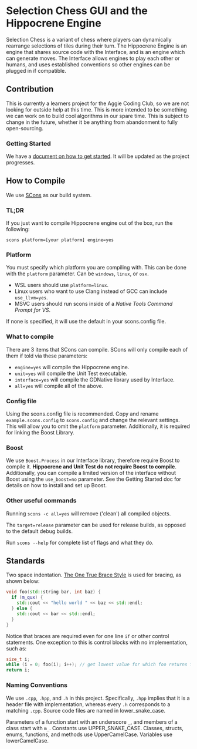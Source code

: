 # Selection Chess GUI and the Hippocrene Engine

Selection Chess is a variant of chess where players can dynamically rearrange selections of tiles during their turn. The Hippocrene Engine is an engine that shares source code with the Interface, and is an engine which can generate moves. The Interface allows engines to play each other or humans, and uses established conventions so other engines can be plugged in if compatible.

## Contribution

This is currently a learners project for the Aggie Coding Club, so we are not looking for outside help at this time. This is more intended to be something we can work on to build cool algorithms in our spare time. This is subject to change in the future, whether it be anything from abandonment to fully open-sourcing.

### Getting Started

We have a [document on how to get started](
https://docs.google.com/document/d/1t32vdaahksmd2ImCNaXNv0qEbKwnHjy0MOYP9bsr5Sg/edit?usp=sharing). It will be updated as the project progresses.

## How to Compile

We use [SCons](https://www.scons.org/) as our build system.

### TL;DR

If you just want to compile Hippocrene engine out of the box, run the following:

```scons platform=[your platform] engine=yes```

### Platform

You must specify which platform you are compiling with. This can be done with the `platform` parameter. Can be `windows`, `linux`, or `osx`.

* WSL users should use `platform=linux`.
* Linux users who want to use Clang instead of GCC can include `use_llvm=yes`.
* MSVC users should run scons inside of a *Native Tools Command Prompt for VS*.

If none is specified, it will use the default in your scons.config file.

### What to compile

There are 3 items that SCons can compile. SCons will only compile each of them if told via these parameters:

* `engine=yes` will compile the Hippocrene engine.
* `unit=yes` will compile the Unit Test executable.
* `interface=yes` will compile the GDNative library used by Interface.
* `all=yes` will compile all of the above.

### Config file

Using the scons.config file is recommended. Copy and rename `example.scons.config` to `scons.config` and change the relevant settings.
This will allow you to omit the `platform` parameter. Additionally, it is required for linking the Boost Library.

### Boost

We use `Boost.Process` in our Interface library, therefore require Boost to compile it. **Hippocrene and Unit Test do not require Boost to compile**. Additionally, you can compile a limited version of the interface without Boost using the `use_boost=no` parameter. See the Getting Started doc for details on how to install and set up Boost.

### Other useful commands

Running `scons -c all=yes` will remove ('clean') all compiled objects.

The `target=release` parameter can be used for release builds, as opposed to the default debug builds.

Run `scons --help` for complete list of flags and what they do.

## Standards

Two space indentation. [The One True Brace Style](https://en.wikipedia.org/wiki/Indentation_style#Variant:_1TBS_(OTBS)) is used for bracing, as shown below:

```cpp
void foo(std::string bar, int baz) {
  if (m_qux) {
    std::cout << "hello world " << baz << std::endl;
  } else {
    std::cout << bar << std::endl;
  }
}
```

Notice that braces are required even for one line `if` or other control statements. One exception to this is control blocks with no implementation, such as:

```cpp
size_t i;
while (i = 0; foo(i); i++); // get lowest value for which foo returns false
return i;
```

### Naming Conventions

We use `.cpp`, `.hpp`, and `.h` in this project. Specifically, `.hpp` implies that it is a header file with implementation, whereas every `.h` corresponds to a matching `.cpp`. Source code files are named in lower_snake_case.

Parameters of a function start with an underscore `_`, and members of a class start with `m_`. Constants use UPPER_SNAKE_CASE. Classes, structs, enums, functions, and methods use UpperCamelCase. Variables use lowerCamelCase.
